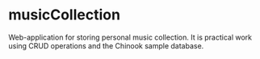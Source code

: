 # musicCollection
Web-application for storing personal music collection. It is practical work using CRUD operations and the Chinook sample database.
